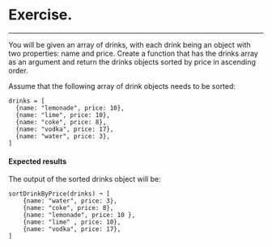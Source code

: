 # Exercise.

---

You will be given an array of drinks, with each drink being an object with two properties: name and price. Create a function that has the drinks array as an argument and return the drinks objects sorted by price in ascending order.

Assume that the following array of drink objects needs to be sorted:

```
drinks = [
  {name: "lemonade", price: 10},
  {name: "lime", price: 10},
  {name: "coke", price: 8},
  {name: "vodka", price: 17},
  {name: "water", price: 3},
]
```

#### Expected results

The output of the sorted drinks object will be:

```
sortDrinkByPrice(drinks) ➞ [
    {name: "water", price: 3},
    {name: "coke", price: 8},
    {name: "lemonade", price: 10 },
    {name: "lime" , price: 10},
    {name: "vodka", price: 17},
]
```
